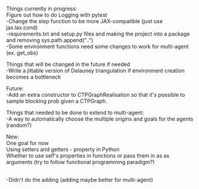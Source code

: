 Things currently in progress:
<br> Figure out how to do Logging with pytest
<br>-Change the step function to be more JAX-compatible (just use jax.lax.cond)
<br>-requirements.txt and setup.py files and making the project into a package and removing sys.path.append("..")
<br>-Some environment functions need some changes to work for multi-agent (ex. get_obs)

Things that will be changed in the future if needed
<br>-Write a jittable version of Delauney triangulation if environment creation becomes a bottleneck

Future:
<br>-Add an extra constructor to CTPGraphRealisation so that it's possible to sample blocking prob given a CTPGraph.

Things that needed to be done to extend to multi-agent:
<br>-A way to automatically choose the multiple origins and goals for the agents (random?)

New:
<br> One goal for now
<br> Using setters and getters - property in Python
<br> Whether to use self's properties in functions or pass them in as as arguments (try to follow functional programming paradigm?)

<br>-Didn't do the adding (adding maybe better for multi-agent)


